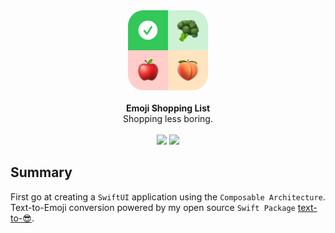 <div align="center">
   <img width="128" src=".github/assets/icon-readme.png" alt="Emoji Shopping List"><br />
</div>

<br />

<div align="center">
   <strong>Emoji Shopping List</strong><br />
   Shopping less boring.
</div>

<br />

<div align="center">
   <img src="https://github.com/WouterWisse/text-to-emoji/actions/workflows/main.yml/badge.svg">
   <a href="https://www.twitter.com/wouterwisse" target="_blank">
      <img src="https://img.shields.io/badge/contact%20-@wouterwisse-blue.svg">
   </a>
</div>

## Summary
First go at creating a `SwiftUI` application using the `Composable Architecture`. Text-to-Emoji conversion powered by my open source `Swift Package` [text-to-😎](https://github.com/WouterWisse/text-to-emoji).
